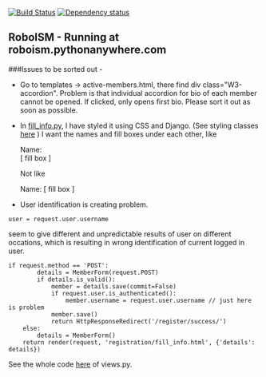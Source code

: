 [![Build Status](https://travis-ci.org/markroxor/Roboism.svg?branch=master)](https://travis-ci.org/markroxor/Roboism)
[![Dependency status](https://gemnasium.com/markroxor/Roboism.svg)](https://gemnasium.com/markroxor/Roboism)

## RoboISM - Running at roboism.pythonanywhere.com

###Issues to be sorted out -

* Go to templates -> active-members.html, there find div class="W3-accordion". Problem is that individual accordion for bio of each member cannot be opened. If clicked, only opens first bio. Please sort it out as soon as possible.


* In [fill_info.py](https://github.com/markroxor/Roboism/blob/master/mainsite/templates/registration/fill_info.html), I have styled it using CSS and Django. (See styling classes [here](https://github.com/markroxor/Roboism/blob/master/mainsite/forms.py) ) I want the names and fill boxes under each other, like

  Name: <br>
  [ fill box  ]
  
  Not like
  
  Name: [ fill box ]

* User identification is creating problem. 
```
user = request.user.username 
```
seem to give different and unpredictable results of user on different occations, which is resulting in wrong identification of current logged in user. 

```
if request.method == 'POST':
		details = MemberForm(request.POST)
		if details.is_valid():
			member = details.save(commit=False) 
			if request.user.is_authenticated():
				member.username = request.user.username // just here is problem
			member.save()
			return HttpResponseRedirect('/register/success/')
	else:
		details = MemberForm()
	return render(request, 'registration/fill_info.html', {'details': details})
```
	
See the whole code [here](https://github.com/markroxor/Roboism/blob/master/mainsite/views.py) of views.py.
